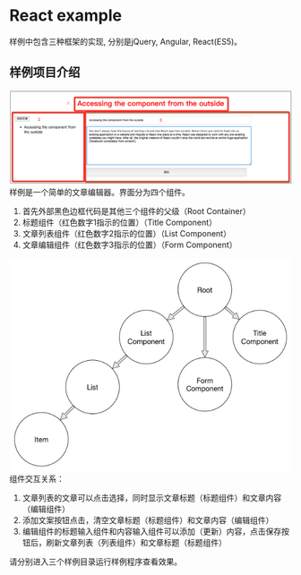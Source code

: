 # React example

样例中包含三种框架的实现, 分别是jQuery, Angular, React(ES5)。

## 样例项目介绍
![example-proj](./example-proj.png)
样例是一个简单的文章编辑器。界面分为四个组件。

1. 首先外部黑色边框代码是其他三个组件的父级（Root Container）
2. 标题组件（红色数字1指示的位置）（Title Component）
3. 文章列表组件（红色数字2指示的位置）（List Component）
4. 文章编辑组件（红色数字3指示的位置）（Form Component）

![example-node-tree](./example-node-tree.png)
组件交互关系：

1. 文章列表的文章可以点击选择，同时显示文章标题（标题组件）和文章内容（编辑组件）
2. 添加文案按钮点击，清空文章标题（标题组件）和文章内容（编辑组件）
3. 编辑组件的标题输入组件和内容输入组件可以添加（更新）内容，点击保存按钮后，刷新文章列表（列表组件）和文章标题（标题组件）

请分别进入三个样例目录运行样例程序查看效果。